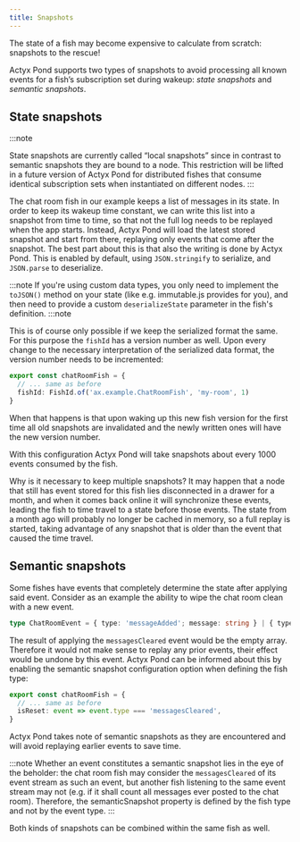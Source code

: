 ```yaml
---
title: Snapshots
---
```


The state of a fish may become expensive to calculate from scratch: snapshots to the rescue!

Actyx Pond supports two types of snapshots to avoid processing all known events for a fish’s subscription set during wakeup: _state snapshots_ and _semantic snapshots_.

## State snapshots

:::note

State snapshots are currently called “local snapshots” since in contrast to semantic snapshots they are bound to a node. This restriction will be lifted in a future version of Actyx Pond for distributed fishes that consume identical subscription sets when instantiated on different nodes.
:::

The chat room fish in our example keeps a list of messages in its state.
In order to keep its wakeup time constant, we can write this list into a snapshot from time to time, so that not the full log needs to be replayed when the app starts.
Instead, Actyx Pond will load the latest stored snapshot and start from there, replaying only events that come after the snapshot.
The best part about this is that also the writing is done by Actyx Pond. This is enabled by default, using `JSON.stringify` to serialize, and `JSON.parse` to deserialize.

:::note
If you're using custom data types, you only need to implement the `toJSON()` method on your state (like e.g. immutable.js provides for you), and then need to provide a custom `deserializeState` parameter in the fish's definition.
:::note

This is of course only possible if we keep the serialized format the same.  For this purpose the `fishId` has a version
number as well. Upon every change to the necessary interpretation of the serialized data format, the version number
needs to be incremented:
```typescript
export const chatRoomFish = {
  // ... same as before
  fishId: FishId.of('ax.example.ChatRoomFish', 'my-room', 1)
}
```
When that happens is that upon waking up this new fish version for the first time all old snapshots are invalidated and the newly written ones will have the new version number.

With this configuration Actyx Pond will take snapshots about every 1000 events consumed by the fish.

Why is it necessary to keep multiple snapshots?
It may happen that a node that still has event stored for this fish lies disconnected in a drawer for a month, and when it comes back online it will synchronize these events, leading the fish to time travel to a state before those events.
The state from a month ago will probably no longer be cached in memory, so a full replay is started, taking advantage of any snapshot that is older than the event that caused the time travel.

## Semantic snapshots

Some fishes have events that completely determine the state after applying said event.
Consider as an example the ability to wipe the chat room clean with a new event.

```typescript
type ChatRoomEvent = { type: 'messageAdded'; message: string } | { type: 'messagesCleared' }
```

The result of applying the `messagesCleared` event would be the empty array.
Therefore it would not make sense to replay any prior events, their effect would be undone by this event.
Actyx Pond can be informed about this by enabling the semantic snapshot configuration option when defining the fish type:

```typescript
export const chatRoomFish = {
  // ... same as before
  isReset: event => event.type === 'messagesCleared',
}
```

Actyx Pond takes note of semantic snapshots as they are encountered and will avoid replaying earlier events to save time.

:::note
Whether an event constitutes a semantic snapshot lies in the eye of the beholder: the chat room fish may consider the `messagesCleared` of its event stream as such an event, but another fish listening to the same event stream may not (e.g. if it shall count all messages ever posted to the chat room). Therefore, the semanticSnapshot property is defined by the fish type and not by the event type.
:::

Both kinds of snapshots can be combined within the same fish as well.


